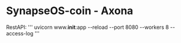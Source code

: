 # SynapseOS-coin - Axona


RestAPI:
'''
uvicorn www.__init__:app --reload --port 8080 --workers 8  --access-log
'''
